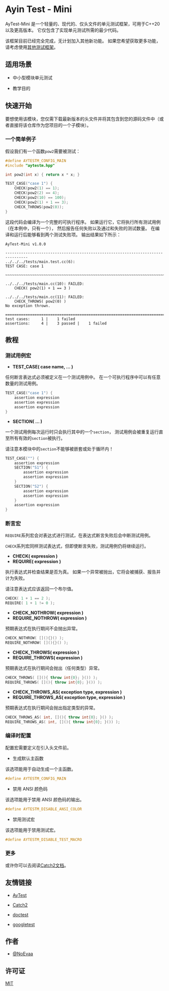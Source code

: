 # Ayin Test - Mini

AyTest-Mini 是一个轻量的、现代的、仅头文件的单元测试框架，可用于C++20以及更高版本。
它仅包含了实现单元测试所需的最少代码。

该框架目前已经完全完成，无计划加入其他新功能。
如果您希望获取更多功能，请考虑使用[其他测试框架](#友情链接)。

## 适用场景

- 中小型模块单元测试

- 教学目的

## 快速开始

要想使用该模块，您仅需下载最新版本的头文件并将其包含到您的源码文件中（或者直接将该仓库作为您项目的一个子模块）。

### 一个简单例子

假设我们有一个函数`pow2`需要被测试：

```c++
#define AYTESTM_CONFIG_MAIN
#include "aytestm.hpp"

int pow2(int x) { return x * x; }

TEST_CASE("case 1") {
    CHECK(pow2(1) == 1);
    CHECK(pow2(2) == 4);
    CHECK(pow2(10) == 100);
    CHECK(pow2(1) + 1 == 3);
    CHECK_THROWS(pow2(0));
}
```

这段代码会编译为一个完整的可执行程序。
如果运行它，它将执行所有测试用例（在本例中，只有一个），
然后报告任何失败以及通过和失败的测试数量。
在编译和运行后能够看到两个测试失败项。
输出结果如下所示：

```
AyTest-Mini v1.0.0

--------------------------------------------------------------------------------
../../../tests/main.test.cc(6):
TEST CASE: case 1 

~~~~~~~~~~~~~~~~~~~~~~~~~~~~~~~~~~~~~~~~~~~~~~~~~~~~~~~~~~~~~~~~~~~~~~~~~~~~~~~~

../../../tests/main.cc(10): FAILED:
    CHECK( pow2(1) + 1 == 3 )

../../../tests/main.cc(11): FAILED:
    CHECK_THROWS( pow2(0) )
No exception thrown.

================================================================================
test cases:     1 |    1 failed 
assertions:     4 |    3 passed |    1 failed
```

## 教程

### 测试用例宏

- **TEST_CASE( case name, ... )**

任何断言表达式必须被定义在一个测试用例中。
在一个可执行程序中可以有任意数量的测试用例。

```c++
TEST_CASE("case 1") {
    assertion expression
    assertion expression
    assertion expression
}
```

- **SECTION( ... )**

一个测试用例每次运行时只会执行其中的一个`section`，
测试用例会被重复运行直至所有有效的`section`被执行。

请注意本模块中的`section`不能够被嵌套或处于循环内！

```c++
TEST_CASE("") {
    assertion expression
    SECTION("S1") {
        assertion expression
        assertion expression
    }
    SECTION("S2") {
        assertion expression
        assertion expression
    }
    assertion expression
}
```

### 断言宏

`REQUIRE`系列宏会对表达式进行测试，在表达式断言失败后会中断测试用例。

`CHECK`系列宏同样测试表达式，但即使断言失败，测试用例仍将继续运行。

- **CHECK( expression )**
- **REQUIRE( expression )**

执行表达式并检查结果是否为真。
如果一个异常被抛出，它将会被捕获、报告并计为失败。

请注意表达式应该返回一个布尔值。

```c++
CHECK( 1 + 1 == 2 );
REQUIRE( 1 + 1 != 0 );
```

- **CHECK_NOTHROW( expression )**
- **REQUIRE_NOTHROW( expression )**

预期表达式在执行期间不会抛出异常。

```c++
CHECK_NOTHROW( [](){}() );
REQUIRE_NOTHROW( [](){}() );
```

- **CHECK_THROWS( expression )**
- **REQUIRE_THROWS( expression )**

预期表达式在执行期间会抛出（任何类型）异常。

```c++
CHECK_THROWS( [](){ throw int{0}; }()) );
REQUIRE_THROWS( [](){ throw int{0}; }()) );
```

- **CHECK_THROWS_AS( exception type, expression )**
- **REQUIRE_THROWS_AS( exception type, expression )**

预期表达式在执行期间会抛出指定类型的异常。

```c++
CHECK_THROWS_AS( int, [](){ throw int{0}; }() );
REQUIRE_THROWS_AS( int, [](){ throw int{0}; }()) );
```

### 编译时配置

配置宏需要定义在引入头文件前。

- 生成默认主函数

该选项能用于自动生成一个主函数。

```c++
#define AYTESTM_CONFIG_MAIN
```

- 禁用 ANSI 颜色码

该选项能用于禁用 ANSI 颜色码的输出。

```c++
#define AYTESTM_DISABLE_ANSI_COLOR
```

- 禁用测试宏

该选项能用于禁用测试宏。

```c++
#define AYTESTM_DISABLE_TEST_MACRO
```

### 更多

或许你可以去阅读[Catch2文档](https://catch2-temp.readthedocs.io/en/latest/index.html)。

## 友情链接

- [AyTest](https://github.com/NoEvaa/AyTest)

- [Catch2](https://github.com/catchorg/Catch2)

- [doctest](https://github.com/doctest/doctest)

- [googletest](https://github.com/google/googletest)

## 作者

- [@NoEvaa](https://github.com/NoEvaa)

## 许可证

[MIT](LICENSE)

